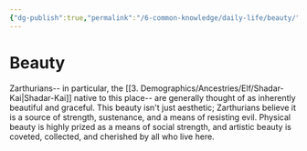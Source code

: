 ```yaml
---
{"dg-publish":true,"permalink":"/6-common-knowledge/daily-life/beauty/","noteIcon":""}
---
```


# Beauty

Zarthurians-- in particular, the [[3. Demographics/Ancestries/Elf/Shadar-Kai\|Shadar-Kai]] native to this place-- are generally thought of as inherently beautiful and graceful. This beauty isn't just aesthetic; Zarthurians believe it is a source of strength, sustenance, and a means of resisting evil. Physical beauty is highly prized as a means of social strength, and artistic beauty is coveted, collected, and cherished by all who live here. 